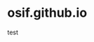 # osif.github.io
<!DOCTYPE HTML>
<html>
  
  <head>
    <title> CyberNinjaNJ's github page </title>
  </head>

  <body>
    <p> test </p>
  </body>
      
</html>
